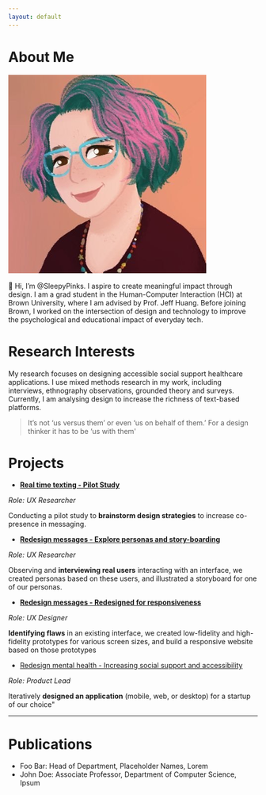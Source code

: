 ```yaml
---
layout: default
---
```


# About Me

<img class="profile-picture" src="images/1599155795154.jpeg">

👋 Hi, I’m @SleepyPinks. I aspire to create meaningful impact through design. I am a grad student in the Human-Computer Interaction (HCI) at Brown University, where I am advised by Prof. Jeff Huang. Before joining Brown, I worked on the intersection of design and technology to improve the psychological and educational impact of everyday tech.

# Research Interests

My research focuses on designing accessible social support healthcare applications. I use mixed methods research in my work, including interviews, ethnography observations, grounded theory and surveys. Currently, I am analysing design to increase the richness of text-based platforms.


> It’s not ‘us versus them’ or even ‘us on behalf of them.’ For a design thinker it has to be ‘us with them'


# Projects

* [**Real time texting - Pilot Study**](https://sleepypinks.github.io/userstudy)

*Role: UX Researcher*

Conducting a pilot study to **brainstorm design strategies** to increase co-presence in messaging.

* [**Redesign messages - Explore personas and story-boarding**](https://sleepypinks.github.io/personas)

*Role: UX Researcher*

Observing and **interviewing real users** interacting with an interface, we created personas based on these users, and illustrated a storyboard for one of our personas.
 
* [**Redesign messages - Redesigned for responsiveness**](https://sleepypinks.github.io/redesign)

*Role: UX Designer*

**Identifying flaws** in an existing interface, we created low-fidelity and high-fidelity prototypes for various screen sizes, and build a responsive website based on those prototypes

* [Redesign mental health - Increasing social support and accessibility](https://sleepypinks.github.io/koko)

*Role: Product Lead*

Iteratively **designed an application** (mobile, web, or desktop) for a startup of our choice"

---


# Publications

* Foo Bar: Head of Department, Placeholder Names, Lorem
* John Doe: Associate Professor, Department of Computer Science, Ipsum
